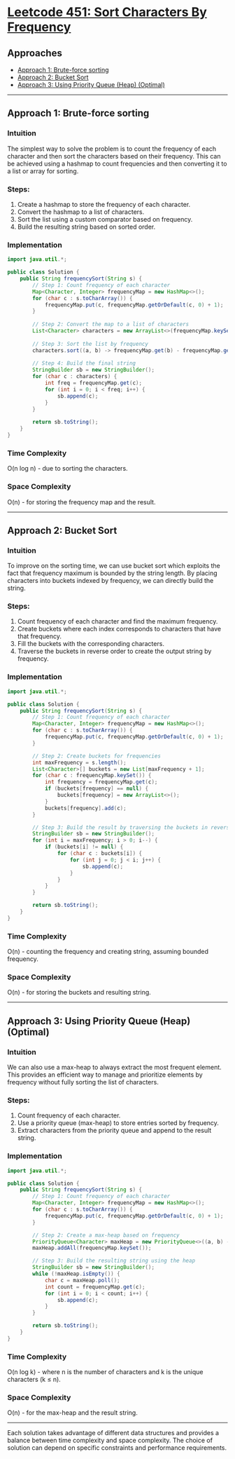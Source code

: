 # [Leetcode 451: Sort Characters By Frequency](https://leetcode.com/problems/sort-characters-by-frequency/)

## Approaches
- [Approach 1: Brute-force sorting](#approach-1-brute-force-sorting)
- [Approach 2: Bucket Sort](#approach-2-bucket-sort)
- [Approach 3: Using Priority Queue (Heap) (Optimal)](#approach-3-using-priority-queue-heap-optimal)

---

## Approach 1: Brute-force sorting

### Intuition
The simplest way to solve the problem is to count the frequency of each character and then sort the characters based on their frequency. This can be achieved using a hashmap to count frequencies and then converting it to a list or array for sorting.

### Steps:
1. Create a hashmap to store the frequency of each character.
2. Convert the hashmap to a list of characters.
3. Sort the list using a custom comparator based on frequency.
4. Build the resulting string based on sorted order.

### Implementation
```java
import java.util.*;

public class Solution {
    public String frequencySort(String s) {
        // Step 1: Count frequency of each character
        Map<Character, Integer> frequencyMap = new HashMap<>();
        for (char c : s.toCharArray()) {
            frequencyMap.put(c, frequencyMap.getOrDefault(c, 0) + 1);
        }
        
        // Step 2: Convert the map to a list of characters
        List<Character> characters = new ArrayList<>(frequencyMap.keySet());
        
        // Step 3: Sort the list by frequency
        characters.sort((a, b) -> frequencyMap.get(b) - frequencyMap.get(a));
        
        // Step 4: Build the final string
        StringBuilder sb = new StringBuilder();
        for (char c : characters) {
            int freq = frequencyMap.get(c);
            for (int i = 0; i < freq; i++) {
                sb.append(c);
            }
        }
        
        return sb.toString();
    }
}
```

### Time Complexity
O(n log n) - due to sorting the characters.

### Space Complexity
O(n) - for storing the frequency map and the result.

---

## Approach 2: Bucket Sort

### Intuition
To improve on the sorting time, we can use bucket sort which exploits the fact that frequency maximum is bounded by the string length. By placing characters into buckets indexed by frequency, we can directly build the string.

### Steps:
1. Count frequency of each character and find the maximum frequency.
2. Create buckets where each index corresponds to characters that have that frequency.
3. Fill the buckets with the corresponding characters.
4. Traverse the buckets in reverse order to create the output string by frequency.

### Implementation
```java
import java.util.*;

public class Solution {
    public String frequencySort(String s) {
        // Step 1: Count frequency of each character
        Map<Character, Integer> frequencyMap = new HashMap<>();
        for (char c : s.toCharArray()) {
            frequencyMap.put(c, frequencyMap.getOrDefault(c, 0) + 1);
        }

        // Step 2: Create buckets for frequencies
        int maxFrequency = s.length();
        List<Character>[] buckets = new List[maxFrequency + 1];
        for (char c : frequencyMap.keySet()) {
            int frequency = frequencyMap.get(c);
            if (buckets[frequency] == null) {
                buckets[frequency] = new ArrayList<>();
            }
            buckets[frequency].add(c);
        }

        // Step 3: Build the result by traversing the buckets in reverse order
        StringBuilder sb = new StringBuilder();
        for (int i = maxFrequency; i > 0; i--) {
            if (buckets[i] != null) {
                for (char c : buckets[i]) {
                    for (int j = 0; j < i; j++) {
                        sb.append(c);
                    }
                }
            }
        }

        return sb.toString();
    }
}
```

### Time Complexity
O(n) - counting the frequency and creating string, assuming bounded frequency.

### Space Complexity
O(n) - for storing the buckets and resulting string.

---

## Approach 3: Using Priority Queue (Heap) (Optimal)

### Intuition
We can also use a max-heap to always extract the most frequent element. This provides an efficient way to manage and prioritize elements by frequency without fully sorting the list of characters.

### Steps:
1. Count frequency of each character.
2. Use a priority queue (max-heap) to store entries sorted by frequency.
3. Extract characters from the priority queue and append to the result string.

### Implementation
```java
import java.util.*;

public class Solution {
    public String frequencySort(String s) {
        // Step 1: Count frequency of each character
        Map<Character, Integer> frequencyMap = new HashMap<>();
        for (char c : s.toCharArray()) {
            frequencyMap.put(c, frequencyMap.getOrDefault(c, 0) + 1);
        }

        // Step 2: Create a max-heap based on frequency
        PriorityQueue<Character> maxHeap = new PriorityQueue<>((a, b) -> frequencyMap.get(b) - frequencyMap.get(a));
        maxHeap.addAll(frequencyMap.keySet());

        // Step 3: Build the resulting string using the heap
        StringBuilder sb = new StringBuilder();
        while (!maxHeap.isEmpty()) {
            char c = maxHeap.poll();
            int count = frequencyMap.get(c);
            for (int i = 0; i < count; i++) {
                sb.append(c);
            }
        }

        return sb.toString();
    }
}
```

### Time Complexity
O(n log k) - where n is the number of characters and k is the unique characters (k ≤ n).

### Space Complexity
O(n) - for the max-heap and the result string.

---

Each solution takes advantage of different data structures and provides a balance between time complexity and space complexity. The choice of solution can depend on specific constraints and performance requirements.

